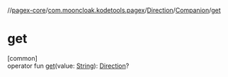 //[pagex-core](../../../../index.md)/[com.mooncloak.kodetools.pagex](../../index.md)/[Direction](../index.md)/[Companion](index.md)/[get](get.md)

# get

[common]\
operator fun [get](get.md)(value: [String](https://kotlinlang.org/api/latest/jvm/stdlib/kotlin/-string/index.html)): [Direction](../index.md)?
